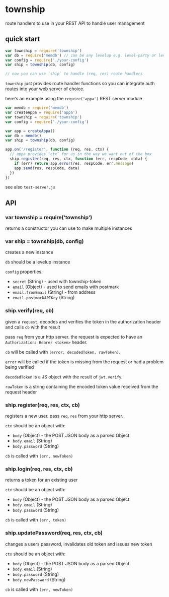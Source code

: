 # township

route handlers to use in your REST API to handle user management

## quick start

```js
var township = require('township')
var db = require('memdb') // can be any levelup e.g. level-party or level
var config = require('./your-config')
var ship = township(db, config)

// now you can use `ship` to handle (req, res) route handlers
```

`township` just provides route handler functions so you can integrate auth routes into your web server of choice.

here's an example using the `require('appa')` REST server module

```js
var memdb = require('memdb')
var createAppa = require('appa')
var township = require('township')
var config = require('./your-config')

var app = createAppa()
var db = memdb()
var ship = township(db, config)

app.on('/register', function (req, res, ctx) {
  // appa provides `ctx` for us in the way we want out of the box
  ship.register(req, res, ctx, function (err, respCode, data) {
    if (err) return app.error(res, respCode, err.message)
    app.send(res, respCode, data)
  })
})
```

see also `test-server.js`

## API

### var township = require('township')

returns a constructor you can use to make multiple instances

### var ship = township(db, config)

creates a new instance

`db` should be a levelup instance

`config` properties:

  - `secret` (String) - used with township-token
  - `email` (Object) - used to send emails with postmark
  - `email.fromEmail` (String) - from address
  - `email.postmarkAPIKey` (String)
  
### ship.verify(req, cb)

given a `request`, decodes and verifies the token in the authorization header and calls `cb` with the result

pass `req` from your http server. the request is expected to have an `Authorization: Bearer <token>` header.

`cb` will be called with `(error, decodedToken, rawToken)`.

`error` will be called if the token is missing from the request or had a problem being verified

`decodedToken` is a JS object with the result of `jwt.verify`.

`rawToken` is a string containing the encoded token value received from the request header

### ship.register(req, res, ctx, cb)

registers a new user. pass `req`, `res` from your http server.

`ctx` should be an object with:

- `body` (Object) - the POST JSON body as a parsed Object
- `body.email` (String)
- `body.password` (String)

`cb` is called with `(err, newToken)`

### ship.login(req, res, ctx, cb)

returns a token for an existing user

`ctx` should be an object with:

- `body` (Object) - the POST JSON body as a parsed Object
- `body.email` (String)
- `body.password` (String)

`cb` is called with `(err, token)`

### ship.updatePassword(req, res, ctx, cb)

changes a users password, invalidates old token and issues new token

`ctx` should be an object with:

- `body` (Object) - the POST JSON body as a parsed Object
- `body.email` (String)
- `body.password` (String)
- `body.newPassword` (String)

`cb` is called with `(err, newToken)`
